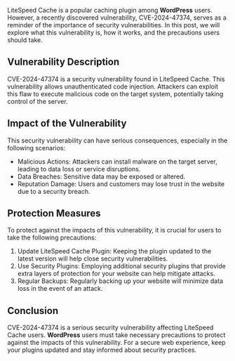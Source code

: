 
LiteSpeed Cache is a popular caching plugin among <strong>WordPress</strong> users. However, a recently discovered vulnerability, CVE-2024-47374, serves as a reminder of the importance of security vulnerabilities. In this post, we will explore what this vulnerability is, how it works, and the precautions users should take.

## Vulnerability Description

CVE-2024-47374 is a security vulnerability found in LiteSpeed Cache. This vulnerability allows unauthenticated code injection. Attackers can exploit this flaw to execute malicious code on the target system, potentially taking control of the server.

## Impact of the Vulnerability

This security vulnerability can have serious consequences, especially in the following scenarios:

- Malicious Actions: Attackers can install malware on the target server, leading to data loss or service disruptions.
- Data Breaches: Sensitive data may be exposed or altered.
- Reputation Damage: Users and customers may lose trust in the website due to a security breach.

## Protection Measures

To protect against the impacts of this vulnerability, it is crucial for users to take the following precautions:

1. Update LiteSpeed Cache Plugin: Keeping the plugin updated to the latest version will help close security vulnerabilities.
2. Use Security Plugins: Employing additional security plugins that provide extra layers of protection for your website can help mitigate attacks.
3. Regular Backups: Regularly backing up your website will minimize data loss in the event of an attack.

## Conclusion

CVE-2024-47374 is a serious security vulnerability affecting LiteSpeed Cache users. <strong>WordPress</strong> users must take necessary precautions to protect against the impacts of this vulnerability. For a secure web experience, keep your plugins updated and stay informed about security practices.
